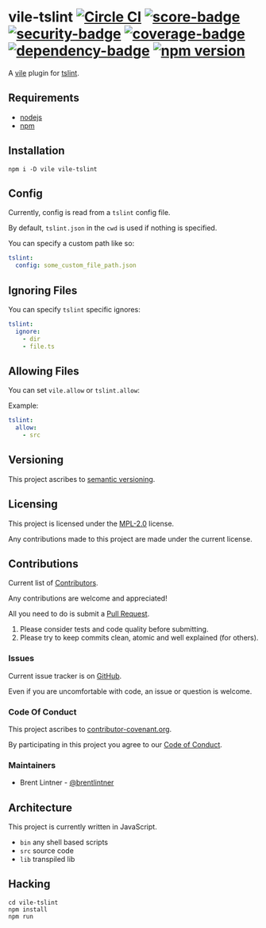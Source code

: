 # vile-tslint [![Circle CI](https://circleci.com/gh/forthright/vile-tslint.svg?style=shield&circle-token=b2617bd7552a6158b6a8267fb454f8dfea0b9e50)](https://circleci.com/gh/forthright/vile-tslint) [![score-badge](https://vile.io/api/v0/projects/vile-tslint/badges/score?token=USryyHar5xQs7cBjNUdZ)](https://vile.io/~brentlintner/vile-tslint) [![security-badge](https://vile.io/api/v0/projects/vile-tslint/badges/security?token=USryyHar5xQs7cBjNUdZ)](https://vile.io/~brentlintner/vile-tslint) [![coverage-badge](https://vile.io/api/v0/projects/vile-tslint/badges/coverage?token=USryyHar5xQs7cBjNUdZ)](https://vile.io/~brentlintner/vile-tslint) [![dependency-badge](https://vile.io/api/v0/projects/vile-tslint/badges/dependency?token=USryyHar5xQs7cBjNUdZ)](https://vile.io/~brentlintner/vile-tslint) [![npm version](https://badge.fury.io/js/vile-tslint.svg)](https://badge.fury.io/js/vile-tslint)

A [vile](https://vile.io) plugin for [tslint](https://palantir.github.io/tslint).

## Requirements

- [nodejs](http://nodejs.org)
- [npm](http://npmjs.org)

## Installation

    npm i -D vile vile-tslint

## Config

Currently, config is read from a `tslint` config file.

By default, `tslint.json` in the `cwd` is used if nothing is specified.

You can specify a custom path like so:

```yaml
tslint:
  config: some_custom_file_path.json
```

## Ignoring Files

You can specify `tslint` specific ignores:

```yaml
tslint:
  ignore:
    - dir
    - file.ts
```

## Allowing Files

You can set `vile.allow` or `tslint.allow`:

Example:

```yaml
tslint:
  allow:
    - src
```
## Versioning

This project ascribes to [semantic versioning](http://semver.org).

## Licensing

This project is licensed under the [MPL-2.0](LICENSE) license.

Any contributions made to this project are made under the current license.

## Contributions

Current list of [Contributors](https://github.com/forthright/vile-tslint/graphs/contributors).

Any contributions are welcome and appreciated!

All you need to do is submit a [Pull Request](https://github.com/forthright/vile-tslint/pulls).

1. Please consider tests and code quality before submitting.
2. Please try to keep commits clean, atomic and well explained (for others).

### Issues

Current issue tracker is on [GitHub](https://github.com/forthright/vile-tslint/issues).

Even if you are uncomfortable with code, an issue or question is welcome.

### Code Of Conduct

This project ascribes to [contributor-covenant.org](http://contributor-covenant.org).

By participating in this project you agree to our [Code of Conduct](CODE_OF_CONDUCT.md).

### Maintainers

- Brent Lintner - [@brentlintner](http://github.com/brentlintner)

## Architecture

This project is currently written in JavaScript.

- `bin` any shell based scripts
- `src` source code
- `lib` transpiled lib

## Hacking

    cd vile-tslint
    npm install
    npm run
